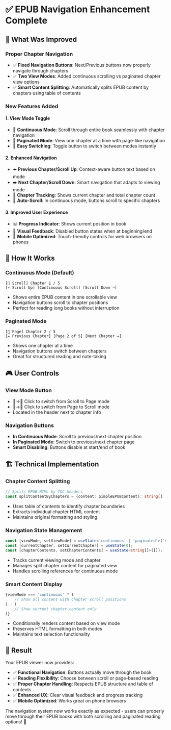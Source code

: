 # ✅ EPUB Navigation Enhancement Complete

## 🎯 What Was Improved

### **Proper Chapter Navigation**
- ✅ **Fixed Navigation Buttons**: Next/Previous buttons now properly navigate through chapters
- ✅ **Two View Modes**: Added continuous scrolling vs paginated chapter view options
- ✅ **Smart Content Splitting**: Automatically splits EPUB content by chapters using table of contents

### **New Features Added**

#### 1. **View Mode Toggle**
- 📜 **Continuous Mode**: Scroll through entire book seamlessly with chapter navigation
- 📖 **Paginated Mode**: View one chapter at a time with page-like navigation
- 🔄 **Easy Switching**: Toggle button to switch between modes instantly

#### 2. **Enhanced Navigation**
- ⬅️ **Previous Chapter/Scroll Up**: Context-aware button text based on mode
- ➡️ **Next Chapter/Scroll Down**: Smart navigation that adapts to viewing mode
- 📍 **Chapter Tracking**: Shows current chapter and total chapter count
- 🎯 **Auto-Scroll**: In continuous mode, buttons scroll to specific chapters

#### 3. **Improved User Experience**
- 📊 **Progress Indicator**: Shows current position in book
- 🎨 **Visual Feedback**: Disabled button states when at beginning/end
- 📱 **Mobile Optimized**: Touch-friendly controls for web browsers on phones

## 🔧 How It Works

### **Continuous Mode** (Default)
```
[📜 Scroll] Chapter 1 / 5
[← Scroll Up] [Continuous Scroll] [Scroll Down →]
```
- Shows entire EPUB content in one scrollable view
- Navigation buttons scroll to chapter positions
- Perfect for reading long books without interruption

### **Paginated Mode**
```
[📖 Page] Chapter 2 / 5  
[← Previous Chapter] [Page 2 of 5] [Next Chapter →]
```
- Shows one chapter at a time
- Navigation buttons switch between chapters
- Great for structured reading and note-taking

## 🎮 User Controls

### **View Mode Button** 
- 📜→📖 Click to switch from Scroll to Page mode
- 📖→📜 Click to switch from Page to Scroll mode
- Located in the header next to chapter info

### **Navigation Buttons**
- **In Continuous Mode**: Scroll to previous/next chapter position
- **In Paginated Mode**: Switch to previous/next chapter page
- **Smart Disabling**: Buttons disable at start/end of book

## 🏗️ Technical Implementation

### **Chapter Content Splitting**
```typescript
// Splits EPUB HTML by TOC headers
const splitContentByChapters = (content: SimpleEPUBContent): string[]
```
- Uses table of contents to identify chapter boundaries
- Extracts individual chapter HTML content
- Maintains original formatting and styling

### **Navigation State Management**
```typescript
const [viewMode, setViewMode] = useState<'continuous' | 'paginated'>('continuous');
const [currentChapter, setCurrentChapter] = useState(0);
const [chapterContents, setChapterContents] = useState<string[]>([]);
```
- Tracks current viewing mode and chapter
- Manages split chapter content for paginated view
- Handles scrolling references for continuous mode

### **Smart Content Display**
```typescript
{viewMode === 'continuous' ? (
    // Show all content with chapter scroll positions
) : (
    // Show current chapter content only
)}
```
- Conditionally renders content based on view mode
- Preserves HTML formatting in both modes
- Maintains text selection functionality

## 🎉 Result

Your EPUB viewer now provides:
- ✅ **Functional Navigation**: Buttons actually move through the book
- ✅ **Reading Flexibility**: Choose between scroll or page-based reading
- ✅ **Proper Chapter Handling**: Respects EPUB structure and table of contents
- ✅ **Enhanced UX**: Clear visual feedback and progress tracking
- ✅ **Mobile Optimized**: Works great on phone browsers

The navigation system now works exactly as expected - users can properly move through their EPUB books with both scrolling and paginated reading options! 🚀
